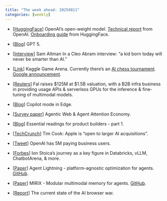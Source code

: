 ```yaml
---
title: "The week ahead: 20250811"
categories: [weekly]
---
```


- [[HuggingFace](https://huggingface.co/openai/gpt-oss-120b)] OpenAI’s
  open-weight model. [Technical
  report](https://openai.com/index/introducing-gpt-oss/) from OpenAI.
  [Onboarding guide](https://huggingface.co/blog/welcome-openai-gpt-oss) from
  HuggingFace.

- [[Blog](https://openai.com/index/introducing-gpt-5-for-developers/)] GPT 5.

- [[Interview](https://www.youtube.com/watch?v=hmtuvNfytjM)] Sam Altman In a
  Cleo Abram interview: “a kid born today will never be smarter than AI.”

- [[Link](https://www.kaggle.com/game-arena)] Kaggle Game Arena. Currently
  there’s an [AI chess
  tournament](https://www.kaggle.com/benchmarks/kaggle/chess-text/versions/1).
  [Google announcement](https://blog.google/technology/ai/kaggle-game-arena/).

- [[Reuters](https://www.reuters.com/business/ai-infrastructure-company-fal-raises-125-million-valuing-company-15-billion-2025-07-31/)]
  Fal raises $125M at $1.5B valuation, with a B2B infra business in providing
  usage APIs & serverless GPUs for the inference & fine-tuning of multimodal
  models.

- [[Blog](https://blogs.windows.com/msedgedev/2025/07/28/introducing-copilot-mode-in-edge-a-new-way-to-browse-the-web/)]
  Copilot mode in Edge.

- [[Survey paper](https://arxiv.org/abs/2507.21206)] Agentic Web & Agent
  Attention Economy.

- [[Blog](https://www.lennysnewsletter.com/p/essential-reading-for-product-builderspart)]
  Essential readings for product builders - part 1.

- [[TechCrunch](https://techcrunch.com/2025/07/31/apple-plans-to-significantly-grow-ai-investments-cook-says/)]
  Tim Cook: Apple is “open to larger AI acquisitions”.

- [[Tweet](https://x.com/bradlightcap/status/1951389149149405618?s=51)] OpenAI
  has 5M paying business users.

- [[Forbes](https://www.forbes.com/sites/martinadilicosa/2025/08/08/why-this-databricks-billionaire-ion-stoica-berkeley-professor-wont-leave-the-classroom/)]
  Ion Stoica’s journey as a key figure in Databricks, vLLM, ChatbotArena, &
  more.

- [[Paper](https://arxiv.org/abs/2508.03680)] Agent Lightning -
  platform-agnostic optimization for agents.
  [GitHub](https://github.com/microsoft/agent-lightning).

- [[Paper](https://arxiv.org/abs/2507.07957)] MIRIX - Modular multimodal memory
  for agents. [GitHub](https://github.com/Mirix-AI/MIRIX).

- [[Report](https://www.delphiintelligence.io/research/browser-wars-got-personal)]
  The current state of the AI browser war.
